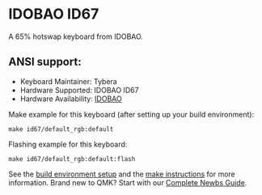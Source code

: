 # IDOBAO ID67

A 65% hotswap keyboard from IDOBAO.

## ANSI support:

* Keyboard Maintainer: Tybera
* Hardware Supported: IDOBAO ID67
* Hardware Availability: [IDOBAO](https://www.idobao.net/products/idobao-id67-65-hot-swappable-mechanical-keyboard-kit-1)

Make example for this keyboard (after setting up your build environment):

    make id67/default_rgb:default

Flashing example for this keyboard:

    make id67/default_rgb:default:flash

See the [build environment setup](https://docs.qmk.fm/#/getting_started_build_tools) and the [make instructions](https://docs.qmk.fm/#/getting_started_make_guide) for more information. Brand new to QMK? Start with our [Complete Newbs Guide](https://docs.qmk.fm/#/newbs).
